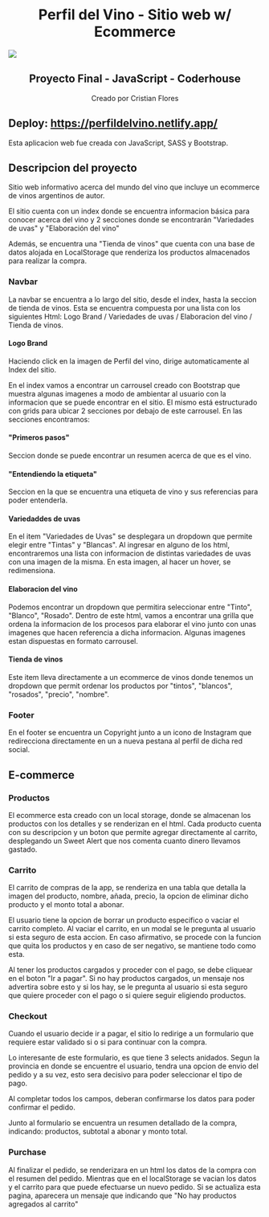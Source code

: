 <h1 align="center">Perfil del Vino - Sitio web w/ Ecommerce</h1>
   <p align="left">
   <img src="https://img.shields.io/badge/STATUS-EN%20DESAROLLO-green">
   </p>
   
<h2 align="center">Proyecto Final - JavaScript - Coderhouse</h2>
<p align="center"> Creado por Cristian Flores</p>

## Deploy: https://perfildelvino.netlify.app/

Esta aplicacion web fue creada con JavaScript, SASS y Bootstrap.

## Descripcion del proyecto

Sitio web informativo acerca del mundo del vino que incluye un ecommerce de vinos argentinos de autor.

El sitio cuenta con un index donde se encuentra informacion básica para conocer acerca del vino y 2 secciones donde se encontrarán "Variedades de uvas" y "Elaboración del vino"

Además, se encuentra una "Tienda de vinos" que cuenta con una base de datos alojada en LocalStorage que renderiza los productos almacenados para realizar la compra.

### Navbar

La navbar se encuentra a lo largo del sitio, desde el index, hasta la seccion de tienda de vinos.
Esta se encuentra compuesta por una lista con los siguientes Html: Logo Brand / Variedades de uvas / Elaboracion del vino / Tienda de vinos.

#### Logo Brand

Haciendo click en la imagen de Perfil del vino, dirige automaticamente al Index del sitio.

En el index vamos a encontrar un carrousel creado con Bootstrap que muestra algunas imagenes a modo de ambientar al usuario con la informacion que se puede encontrar en el sitio.
El mismo está estructurado con grids para ubicar 2 secciones por debajo de este carrousel.
En las secciones encontramos:

#### "Primeros pasos"

Seccion donde se puede encontrar un resumen acerca de que es el vino.

#### "Entendiendo la etiqueta"

Seccion en la que se encuentra una etiqueta de vino y sus referencias para poder entenderla.

#### Variedaddes de uvas

En el item "Variedades de Uvas" se desplegara un dropdown que permite elegir entre "Tintas" y "Blancas". Al ingresar en alguno de los html, encontraremos una lista con informacion de distintas variedades de uvas con una imagen de la misma. En esta imagen, al hacer un hover, se redimensiona.

#### Elaboracion del vino

Podemos encontrar un dropdown que permitira seleccionar entre "Tinto", "Blanco", "Rosado".
Dentro de este html, vamos a encontrar una grilla que ordena la informacion de los procesos para elaborar el vino junto con unas imagenes que hacen referencia a dicha informacion. Algunas imagenes estan dispuestas en formato carrousel.

#### Tienda de vinos

Este item lleva directamente a un ecommerce de vinos donde tenemos un dropdown que permit ordenar los productos por "tintos", "blancos", "rosados", "precio", "nombre".

### Footer

En el footer se encuentra un Copyright junto a un icono de Instagram que redirecciona directamente en un a nueva pestana al perfil de dicha red social.

## E-commerce

### Productos

El ecommerce esta creado con un local storage, donde se almacenan los productos con los detalles y se renderizan en el html.
Cada producto cuenta con su descripcion y un boton que permite agregar directamente al carrito, desplegando un Sweet Alert que nos comenta cuanto dinero llevamos gastado.

### Carrito

El carrito de compras de la app, se renderiza en una tabla que detalla la imagen del producto, nombre, añada, precio, la opcion de eliminar dicho producto y el monto total a abonar.

El usuario tiene la opcion de borrar un producto especifico o vaciar el carrito completo. Al vaciar el carrito, en un modal se le pregunta al usuario si esta seguro de esta accion. En caso afirmativo, se procede con la funcion que quita los productos y en caso de ser negativo, se mantiene todo como esta.

Al tener los productos cargados y proceder con el pago, se debe cliquear en el boton "Ir a pagar". Si no hay productos cargados, un mensaje nos advertira sobre esto y si los hay, se le pregunta al usuario si esta seguro que quiere proceder con el pago o si quiere seguir eligiendo productos.

### Checkout

Cuando el usuario decide ir a pagar, el sitio lo redirige a un formulario que requiere estar validado si o si para continuar con la compra.

Lo interesante de este formulario, es que tiene 3 selects anidados. Segun la provincia en donde se encuentre el usuario, tendra una opcion de envio del pedido y a su vez, esto sera decisivo para poder seleccionar el tipo de pago.

Al completar todos los campos, deberan confirmarse los datos para poder confirmar el pedido.

Junto al formulario se encuentra un resumen detallado de la compra, indicando: productos, subtotal a abonar y monto total.

### Purchase

Al finalizar el pedido, se renderizara en un html los datos de la compra con el resumen del pedido. Mientras que en el localStorage se vacian los datos y el carrito para que puede efectuarse un nuevo pedido.
Si se actualiza esta pagina, aparecera un mensaje que indicando que "No hay productos agregados al carrito"
